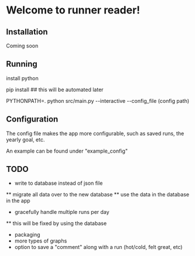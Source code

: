 Welcome to runner reader!
=========================

Installation
------------
Coming soon


Running
-------

install python

pip install <dependencies> ## this will be automated later

PYTHONPATH=. python src/main.py --interactive --config_file (config path)


Configuration
-------------

The config file makes the app more configurable, such as saved runs, the yearly goal, etc.

An example can be found under "example_config"

TODO
----
* write to database instead of json file

** migrate all data over to the new database
** use the data in the database in the app

* gracefully handle multiple runs per day

** this will be fixed by using the database

* packaging
* more types of graphs
* option to save a "comment" along with a run (hot/cold, felt great, etc)
